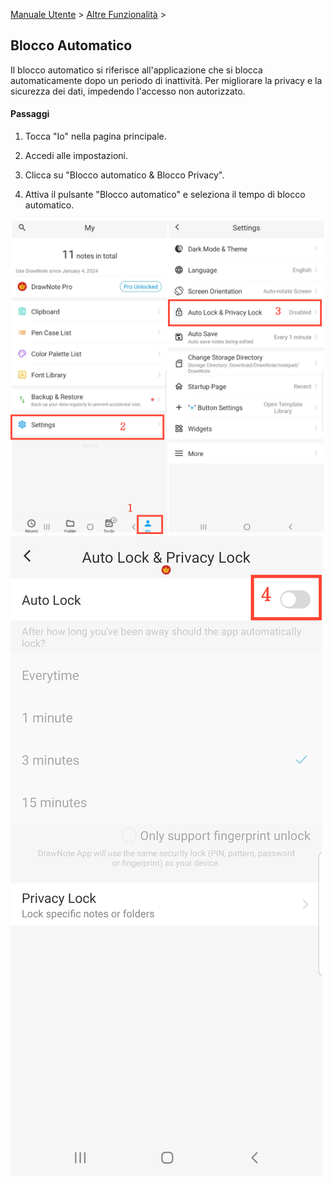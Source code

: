 [Manuale Utente](/dragonnest/drawnote/manual/it) > [Altre Funzionalità](/dragonnest/drawnote/manual/it/more) >

Blocco Automatico
---
Il blocco automatico si riferisce all'applicazione che si blocca automaticamente dopo un periodo di inattività. Per migliorare la privacy e la sicurezza dei dati, impedendo l'accesso non autorizzato.

#### Passaggi

1. Tocca "Io" nella pagina principale.

2. Accedi alle impostazioni.

3. Clicca su "Blocco automatico & Blocco  Privacy".

4. Attiva il pulsante "Blocco automatico" e seleziona il tempo di blocco automatico.

![Blocco Automatico 1](imgs/automatic_locking.png)
![Blocco Automatico 2](imgs/auto_locking1.png)